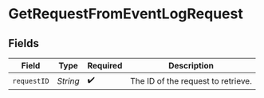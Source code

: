 # GetRequestFromEventLogRequest


## Fields

| Field                              | Type                               | Required                           | Description                        |
| ---------------------------------- | ---------------------------------- | ---------------------------------- | ---------------------------------- |
| `requestID`                        | *String*                           | :heavy_check_mark:                 | The ID of the request to retrieve. |